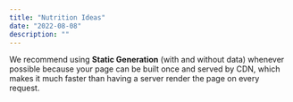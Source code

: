 ```yaml
---
title: "Nutrition Ideas"
date: "2022-08-08"
description: ""
---
```


We recommend using **Static Generation** (with and without data) whenever possible because your page can be built once and served by CDN, which makes it much faster than having a server render the page on every request.
